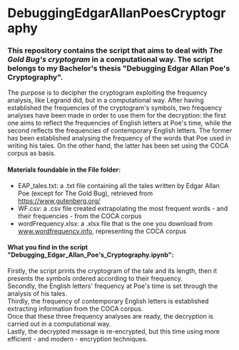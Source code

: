 # DebuggingEdgarAllanPoesCryptography
### This repository contains the script that aims to deal with *The Gold Bug's cryptogram* in a computational way. The script belongs to my Bachelor's thesis "Debugging Edgar Allan Poe's Cryptography".  
The purpose is to decipher the cryptogram exploiting the frequency analysis, like Legrand did, but in a computational way. After having established the frequencies of the cryptogram's symbols, two frequency analyses have been made in order to use them for the decryption: the first one aims to reflect the frequencies of English letters at Poe's time, while the second reflects the frequencies of contemporary English letters. The former has been established analysing the frequency of the words that Poe used in writing his tales. On the other hand, the latter has been set using the COCA corpus as basis.  
  
#### Materials foundable in the File folder:
- EAP_tales.txt: a .txt file containing all the tales written by Edgar Allan Poe (except for The Gold Bug), retrieved from https://www.gutenberg.org/
- WF.csv: a .csv file created extrapolating the most frequent words - and their frequencies - from the COCA corpus
- wordFrequency.xlsx: a .xlsx file that is the one you download from www.wordfrequency.info, representing the COCA corpus
  
#### What you find in the script "Debugging_Edgar_Allan_Poe's_Cryptography.ipynb":  
Firstly, the script prints the cryptogram of the tale and its length, then it presents the symbols ordered according to their frequency.  
Secondly, the English letters' frequency at Poe's time is set through the analysis of his tales.  
Thirdly, the frequency of contemporary English letters is established extracting information from the COCA corpus.    
Once that these three frequency analyses are ready, the decryption is carried out in a computational way.  
Lastly, the decrypted message is re-encrypted, but this time using more efficient - and modern - encryption techniques. 
